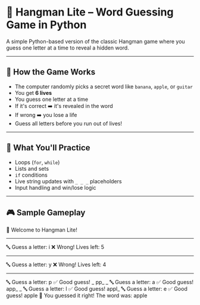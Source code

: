# 🎯 Hangman Lite – Word Guessing Game in Python

A simple Python-based version of the classic Hangman game where you guess one letter at a time to reveal a hidden word.

---

## 👾 How the Game Works

- The computer randomly picks a secret word like `banana`, `apple`, or `guitar`
- You get **6 lives**
- You guess one letter at a time
- If it's correct ➡️ it's revealed in the word
- If wrong ➡️ you lose a life
- Guess all letters before you run out of lives!

---

## 🧠 What You'll Practice

- Loops (`for`, `while`)
- Lists and sets
- `if` conditions
- Live string updates with `_ _ _` placeholders
- Input handling and win/lose logic

---

## 🎮 Sample Gameplay

🎯 Welcome to Hangman Lite!
_ _ _ _ _
🔤 Guess a letter: i
❌ Wrong! Lives left: 5
_ _ _ _ _
🔤 Guess a letter: y
❌ Wrong! Lives left: 4
_ _ _ _ _
🔤 Guess a letter: p
✅ Good guess!
_ pp_ _
🔤 Guess a letter: a
✅ Good guess!
app_ _
🔤 Guess a letter: l
✅ Good guess!
appl_
🔤 Guess a letter: e
✅ Good guess!
apple
🎉 You guessed it right! The word was: apple
